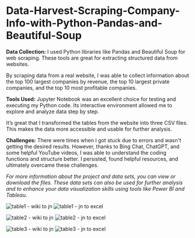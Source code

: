# Data-Harvest-Scraping-Company-Info-with-Python-Pandas-and-Beautiful-Soup

**Data Collection:**
I used Python libraries like Pandas and Beautiful Soup for web scraping. These tools are great for extracting structured data from websites.

By scraping data from a real website, I was able to collect information about the top 100 largest companies by revenue, the top 10 largest private companies, and the top 10 most profitable companies.


**Tools Used:**
Jupyter Notebook was an excellent choice for testing and executing my Python code. Its interactive environment allowed me to explore and analyze data step by step.

It’s great that I transformed the tables from the website into three CSV files. This makes the data more accessible and usable for further analysis.


**Challenges:**
There were times when I got stuck due to errors and wasn't getting the desired results. However, thanks to Bing Chat, ChatGPT, and some helpful YouTube videos, I was able to understand the coding functions and structure better. I persisted, found helpful resources, and ultimately overcame these challenges.


_For more information about the project and data sets, you can view or download the files. These data sets can also be used for further analysis and to enhance your data visualization skills using tools like Power BI and Tableau._

![table1 - wiki to jn](https://github.com/abertpaat28/Data-Harvest-Scraping-Company-Info-with-Python-Pandas-and-Beautiful-Soup/assets/172190865/9b981383-ec19-4229-98f4-5f6926a52341)
![table1 - jn to excel](https://github.com/abertpaat28/Data-Harvest-Scraping-Company-Info-with-Python-Pandas-and-Beautiful-Soup/assets/172190865/8fdf2b18-fa1f-4047-8b24-d72529d271e6)


![table2 - wiki to jn](https://github.com/abertpaat28/Data-Harvest-Scraping-Company-Info-with-Python-Pandas-and-Beautiful-Soup/assets/172190865/d3c85892-a747-424c-b96d-b0501c3b25b7)
![table2 - jn to excel](https://github.com/abertpaat28/Data-Harvest-Scraping-Company-Info-with-Python-Pandas-and-Beautiful-Soup/assets/172190865/9d8f3b48-fdd9-4fd4-8ea9-f71292f314f3)


![table3 - wiki to jn](https://github.com/abertpaat28/Data-Harvest-Scraping-Company-Info-with-Python-Pandas-and-Beautiful-Soup/assets/172190865/9eb99736-b2fe-4c51-8a90-ef81b5338ee1)
![table3 - jn to excel](https://github.com/abertpaat28/Data-Harvest-Scraping-Company-Info-with-Python-Pandas-and-Beautiful-Soup/assets/172190865/593ebbdc-0ab5-4ad5-8ea6-612b15d02875)
